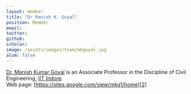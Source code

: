 ```yaml
---
layout: member
title: "Dr Manish K. Goyal"
position: Member
email: 
twitter: 
github: 
scholar: 
image: /assets/images/team/mkgoyal.jpg
alum: false
---
```

[Dr. Manish Kumar Goyal][2] is an Associate Professor in the Discipline of Civil Engineering, [IIT Indore][1].<br/>
Web page: [https://sites.google.com/view/mkg1/home][2]

[1]: https://iiti.ac.in
[2]: https://sites.google.com/view/mkg1/home


